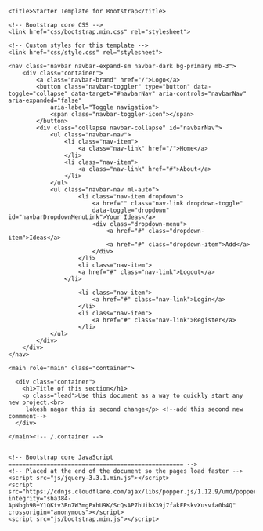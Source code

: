 <!doctype html>
<html lang="en">
  <head>
    <meta charset="utf-8">
    <meta name="viewport" content="width=device-width, initial-scale=1, shrink-to-fit=no">
    <meta name="description" content="">
    <meta name="author" content="">
    <script defer src="https://use.fontawesome.com/releases/v5.0.8/js/fontawesome.js"
     integrity="sha384-7ox8Q2yzO/uWircfojVuCQOZl+ZZBg2D2J5nkpLqzH1HY0C1dHlTKIbpRz/LG23c" crossorigin="anonymous"></script>

    <title>Starter Template for Bootstrap</title>

    <!-- Bootstrap core CSS -->
    <link href="css/bootstrap.min.css" rel="stylesheet">

    <!-- Custom styles for this template -->
    <link href="css/style.css" rel="stylesheet">
  </head>

  <body>

    <nav class="navbar navbar-expand-sm navbar-dark bg-primary mb-3">
        <div class="container">
            <a class="navbar-brand" href="/">Logo</a>
            <button class="navbar-toggler" type="button" data-toggle="collapse" data-target="#navbarNav" aria-controls="navbarNav" aria-expanded="false"
                aria-label="Toggle navigation">
                <span class="navbar-toggler-icon"></span>
            </button>
            <div class="collapse navbar-collapse" id="navbarNav">
                <ul class="navbar-nav">
                    <li class="nav-item">
                        <a class="nav-link" href="/">Home</a>
                    </li>
                    <li class="nav-item">
                        <a class="nav-link" href="#">About</a>
                    </li>
                </ul>
                <ul class="navbar-nav ml-auto">
                        <li class="nav-item dropdown">
                            <a href="" class="nav-link dropdown-toggle"
                            data-toggle="dropdown" id="navbarDropdownMenuLink">Your Ideas</a>
                            <div class="dropdown-menu">
                                <a href="#" class="dropdown-item">Ideas</a>
                                <a href="#" class="dropdown-item">Add</a>
                            </div>
                        </li>
                        <li class="nav-item">
                        <a href="#" class="nav-link">Logout</a>
                    </li>

                        <li class="nav-item">
                            <a href="#" class="nav-link">Login</a>
                        </li>
                        <li class="nav-item">
                            <a href="#" class="nav-link">Register</a>
                        </li>
                </ul>
            </div>
        </div>
    </nav>

    <main role="main" class="container">

      <div class="container">
        <h1>Title of this section</h1>
        <p class="lead">Use this document as a way to quickly start any new project.<br>
         lokesh nagar this is second change</p> <!--add this second new commment-->
      </div>

    </main><!-- /.container -->


    <!-- Bootstrap core JavaScript
    ================================================== -->
    <!-- Placed at the end of the document so the pages load faster -->
    <script src="js/jquery-3.3.1.min.js"></script>
    <script src="https://cdnjs.cloudflare.com/ajax/libs/popper.js/1.12.9/umd/popper.min.js"
    integrity="sha384-ApNbgh9B+Y1QKtv3Rn7W3mgPxhU9K/ScQsAP7hUibX39j7fakFPskvXusvfa0b4Q" crossorigin="anonymous"></script>
    <script src="js/bootstrap.min.js"></script>
  </body>
</html>
